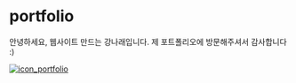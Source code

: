 # portfolio

안녕하세요, 웹사이트 만드는 강나래입니다.
제 포트폴리오에 방문해주셔서 감사합니다 :)

<a href="http://rae-code.com/">![icon_portfolio](https://user-images.githubusercontent.com/60727090/180818694-65192052-d21d-4bbc-8e31-f720628bc3be.jpeg)
</a>

